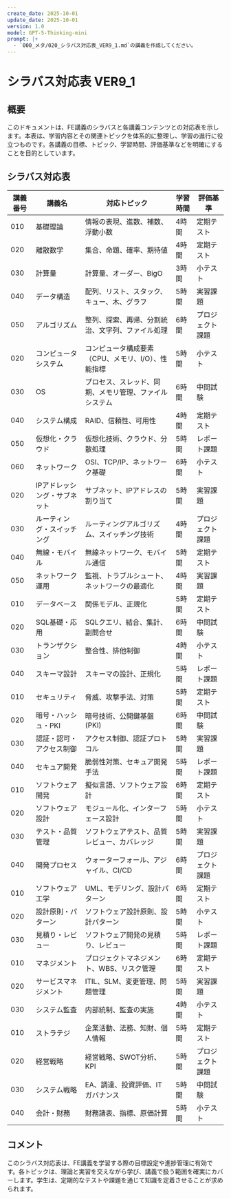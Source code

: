 ```yaml
---
create_date: 2025-10-01
update_date: 2025-10-01
version: 1.0
model: GPT-5-Thinking-mini
prompt: |+
  - `000_メタ/020_シラバス対応表_VER9_1.md`の講義を作成してください。
---
```

# シラバス対応表 VER9_1

## 概要

このドキュメントは、FE講義のシラバスと各講義コンテンツとの対応表を示します。本表は、学習内容とその関連トピックを体系的に整理し、学習の進行に役立つものです。各講義の目標、トピック、学習時間、評価基準などを明確にすることを目的としています。

## シラバス対応表

| 講義番号 | 講義名 | 対応トピック | 学習時間 | 評価基準 |
|---|---|---|---|---|
| 010 | 基礎理論 | 情報の表現、進数、補数、浮動小数 | 4時間 | 定期テスト |
| 020 | 離散数学 | 集合、命題、確率、期待値 | 4時間 | 定期テスト |
| 030 | 計算量 | 計算量、オーダー、BigO | 3時間 | 小テスト |
| 040 | データ構造 | 配列、リスト、スタック、キュー、木、グラフ | 5時間 | 実習課題 |
| 050 | アルゴリズム | 整列、探索、再帰、分割統治、文字列、ファイル処理 | 6時間 | プロジェクト課題 |
| 020 | コンピュータシステム | コンピュータ構成要素（CPU、メモリ、I/O）、性能指標 | 5時間 | 小テスト |
| 030 | OS | プロセス、スレッド、同期、メモリ管理、ファイルシステム | 6時間 | 中間試験 |
| 040 | システム構成 | RAID、信頼性、可用性 | 4時間 | 定期テスト |
| 050 | 仮想化・クラウド | 仮想化技術、クラウド、分散処理 | 5時間 | レポート課題 |
| 060 | ネットワーク | OSI、TCP/IP、ネットワーク基礎 | 6時間 | 小テスト |
| 020 | IPアドレッシング・サブネット | サブネット、IPアドレスの割り当て | 5時間 | 実習課題 |
| 030 | ルーティング・スイッチング | ルーティングアルゴリズム、スイッチング技術 | 4時間 | プロジェクト課題|
| 040 | 無線・モバイル | 無線ネットワーク、モバイル通信 | 5時間 | 定期テスト |
| 050 | ネットワーク運用 | 監視、トラブルシュート、ネットワークの最適化 | 4時間 | 実習課題 |
| 010 | データベース | 関係モデル、正規化 | 5時間 | 定期テスト |
| 020 | SQL基礎・応用 | SQLクエリ、結合、集計、副問合せ | 6時間 | 中間試験 |
| 030 | トランザクション | 整合性、排他制御 | 4時間 | 小テスト |
| 040 | スキーマ設計 | スキーマの設計、正規化 | 5時間 | レポート課題 |
| 010 | セキュリティ | 脅威、攻撃手法、対策 | 5時間 | 定期テスト |
| 020 | 暗号・ハッシュ・PKI | 暗号技術、公開鍵基盤(PKI) | 6時間 | 中間試験 |
| 030 | 認証・認可・アクセス制御 | アクセス制御、認証プロトコル | 5時間 | 実習課題 |
| 040 | セキュア開発 | 脆弱性対策、セキュア開発手法 | 5時間 | レポート課題 |
| 010 | ソフトウェア開発 | 擬似言語、ソフトウェア設計 | 6時間 | 定期テスト |
| 020 | ソフトウェア設計 | モジュール化、インターフェース設計 | 5時間 | 小テスト |
| 030 | テスト・品質管理 | ソフトウェアテスト、品質レビュー、カバレッジ | 5時間 | 実習課題 |
| 040 | 開発プロセス | ウォーターフォール、アジャイル、CI/CD | 6時間 | プロジェクト課題|
| 010 | ソフトウェア工学 | UML、モデリング、設計パターン | 6時間 | 定期テスト |
| 020 | 設計原則・パターン | ソフトウェア設計原則、設計パターン | 5時間 | 小テスト |
| 030 | 見積り・レビュー | ソフトウェア開発の見積り、レビュー | 5時間 | レポート課題 |
| 010 | マネジメント | プロジェクトマネジメント、WBS、リスク管理 | 6時間 | 定期テスト |
| 020 | サービスマネジメント | ITIL、SLM、変更管理、問題管理 | 5時間 | 実習課題 |
| 030 | システム監査 | 内部統制、監査の実施 | 4時間 | 小テスト |
| 010 | ストラテジ | 企業活動、法務、知財、個人情報 | 5時間 | 定期テスト |
| 020 | 経営戦略 | 経営戦略、SWOT分析、KPI | 5時間 | プロジェクト課題|
| 030 | システム戦略 | EA、調達、投資評価、ITガバナンス | 5時間 | 中間試験 |
| 040 | 会計・財務 | 財務諸表、指標、原価計算 | 5時間 | 小テスト |

## コメント

このシラバス対応表は、FE講義を学習する際の目標設定や進捗管理に有効です。各トピックは、理論と実習を交えながら学び、講義で扱う範囲を確実にカバーします。学生は、定期的なテストや課題を通じて知識を定着させることが求められます。